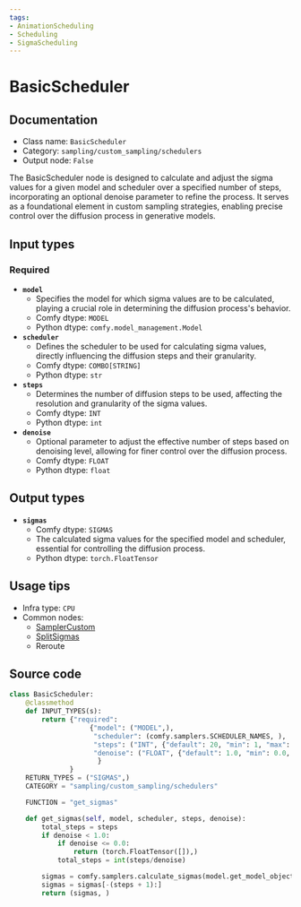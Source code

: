 ```yaml
---
tags:
- AnimationScheduling
- Scheduling
- SigmaScheduling
---
```


# BasicScheduler
## Documentation
- Class name: `BasicScheduler`
- Category: `sampling/custom_sampling/schedulers`
- Output node: `False`

The BasicScheduler node is designed to calculate and adjust the sigma values for a given model and scheduler over a specified number of steps, incorporating an optional denoise parameter to refine the process. It serves as a foundational element in custom sampling strategies, enabling precise control over the diffusion process in generative models.
## Input types
### Required
- **`model`**
    - Specifies the model for which sigma values are to be calculated, playing a crucial role in determining the diffusion process's behavior.
    - Comfy dtype: `MODEL`
    - Python dtype: `comfy.model_management.Model`
- **`scheduler`**
    - Defines the scheduler to be used for calculating sigma values, directly influencing the diffusion steps and their granularity.
    - Comfy dtype: `COMBO[STRING]`
    - Python dtype: `str`
- **`steps`**
    - Determines the number of diffusion steps to be used, affecting the resolution and granularity of the sigma values.
    - Comfy dtype: `INT`
    - Python dtype: `int`
- **`denoise`**
    - Optional parameter to adjust the effective number of steps based on denoising level, allowing for finer control over the diffusion process.
    - Comfy dtype: `FLOAT`
    - Python dtype: `float`
## Output types
- **`sigmas`**
    - Comfy dtype: `SIGMAS`
    - The calculated sigma values for the specified model and scheduler, essential for controlling the diffusion process.
    - Python dtype: `torch.FloatTensor`
## Usage tips
- Infra type: `CPU`
- Common nodes:
    - [SamplerCustom](../../Comfy/Nodes/SamplerCustom.md)
    - [SplitSigmas](../../Comfy/Nodes/SplitSigmas.md)
    - Reroute



## Source code
```python
class BasicScheduler:
    @classmethod
    def INPUT_TYPES(s):
        return {"required":
                    {"model": ("MODEL",),
                     "scheduler": (comfy.samplers.SCHEDULER_NAMES, ),
                     "steps": ("INT", {"default": 20, "min": 1, "max": 10000}),
                     "denoise": ("FLOAT", {"default": 1.0, "min": 0.0, "max": 1.0, "step": 0.01}),
                      }
               }
    RETURN_TYPES = ("SIGMAS",)
    CATEGORY = "sampling/custom_sampling/schedulers"

    FUNCTION = "get_sigmas"

    def get_sigmas(self, model, scheduler, steps, denoise):
        total_steps = steps
        if denoise < 1.0:
            if denoise <= 0.0:
                return (torch.FloatTensor([]),)
            total_steps = int(steps/denoise)

        sigmas = comfy.samplers.calculate_sigmas(model.get_model_object("model_sampling"), scheduler, total_steps).cpu()
        sigmas = sigmas[-(steps + 1):]
        return (sigmas, )

```
